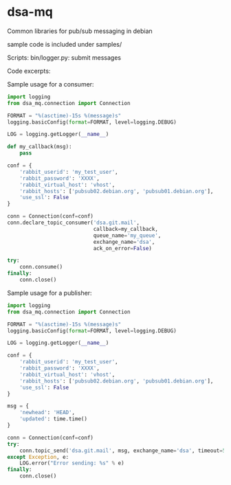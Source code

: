 dsa-mq
======

Common libraries for pub/sub messaging in debian

sample code is included under samples/

Scripts:
bin/logger.py: submit messages

Code excerpts:

Sample usage for a consumer:

```python
import logging
from dsa_mq.connection import Connection

FORMAT = "%(asctime)-15s %(message)s"
logging.basicConfig(format=FORMAT, level=logging.DEBUG)

LOG = logging.getLogger(__name__)

def my_callback(msg):
    pass

conf = {
    'rabbit_userid': 'my_test_user',
    'rabbit_password': 'XXXX',
    'rabbit_virtual_host': 'vhost',
    'rabbit_hosts': ['pubsub02.debian.org', 'pubsub01.debian.org'],
    'use_ssl': False
}

conn = Connection(conf=conf)
conn.declare_topic_consumer('dsa.git.mail',
                            callback=my_callback,
                            queue_name='my_queue',
                            exchange_name='dsa',
                            ack_on_error=False)

try:
    conn.consume()
finally:
    conn.close()
```


Sample usage for a publisher:

```python
import logging
from dsa_mq.connection import Connection

FORMAT = "%(asctime)-15s %(message)s"
logging.basicConfig(format=FORMAT, level=logging.DEBUG)

LOG = logging.getLogger(__name__)

conf = {
    'rabbit_userid': 'my_test_user',
    'rabbit_password': 'XXXX',
    'rabbit_virtual_host': 'vhost',
    'rabbit_hosts': ['pubsub02.debian.org', 'pubsub01.debian.org'],
    'use_ssl': False
}

msg = {
    'newhead': 'HEAD',
    'updated': time.time()
}

conn = Connection(conf=conf)
try:
    conn.topic_send('dsa.git.mail', msg, exchange_name='dsa', timeout=5)
except Exception, e:
    LOG.error("Error sending: %s" % e)
finally:
    conn.close()
```

